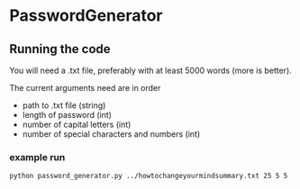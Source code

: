 # PasswordGenerator

## Running the code

You will need a .txt file, preferably with at least 5000 words (more is better).

The current arguments need are in order

- path to .txt file (string)
- length of password (int)
- number of capital letters (int)
- number of special characters and numbers (int)

### example run

`python password_generator.py ../howtochangeyourmindsummary.txt 25 5 5`